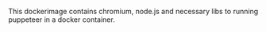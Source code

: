 This dockerimage contains chromium, node.js and necessary libs to running puppeteer in a docker container.
